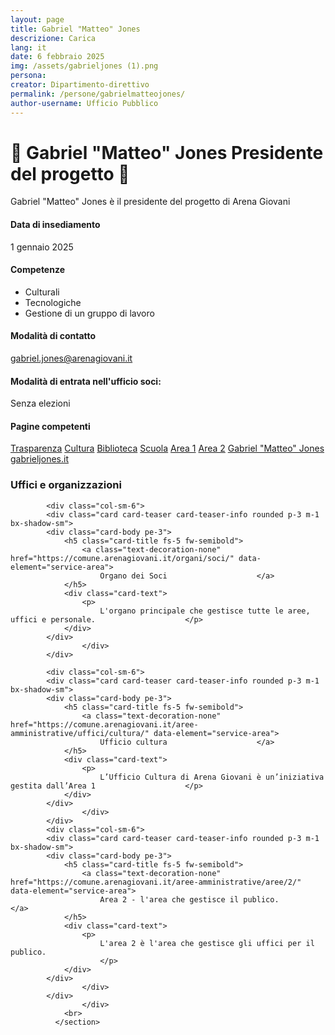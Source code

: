 ```yaml
---
layout: page
title: Gabriel "Matteo" Jones
descrizione: Carica
lang: it
date: 6 febbraio 2025
img: /assets/gabrieljones (1).png
persona: 
creator: Dipartimento-direttivo
permalink: /persone/gabrielmatteojones/
author-username: Ufficio Pubblico
---
```


# 👤 **Gabriel "Matteo" Jones** Presidente del progetto 👤  

Gabriel "Matteo" Jones è il presidente del progetto di Arena Giovani
#### Data di insediamento
1 gennaio 2025



#### Competenze
- Culturali
- Tecnologiche
- Gestione di un gruppo di lavoro



#### Modalità di contatto
gabriel.jones@arenagiovani.it




#### Modalità di entrata nell'ufficio soci: 
Senza elezioni



#### Pagine competenti
[Trasparenza](https://comune.arenagiovani.it/it/amministrazione/trasparenza/)
[Cultura](https://comune.arenagiovani.it/aree-amministrative/uffici/cultura/)
[Biblioteca](https://comune.arenagiovani.it/aree-amministrative/uffici/cultura/biblioteca/)
[Scuola](https://comune.arenagiovani.it/aree-amministrative/uffici/cultura/scuola/)
[Area 1](https://comune.arenagiovani.it/aree-amministrative/aree/1/)
[Area 2](https://comune.arenagiovani.it/aree-amministrative/aree/2/)
[Gabriel "Matteo" Jones](https://gabrielmatteojones.link/)
[gabrieljones.it](https://gabrieljones.it/)


<section class="it-page-section mb-30" data-audio="">
                <h3 class="mb-3" id="organizzazione">Uffici e organizzazioni</h3>
                <div class="row">
                  
            <div class="col-sm-6">
            <div class="card card-teaser card-teaser-info rounded p-3 m-1 bx-shadow-sm">
            <div class="card-body pe-3">
                <h5 class="card-title fs-5 fw-semibold">
                    <a class="text-decoration-none" href="https://comune.arenagiovani.it/organi/soci/" data-element="service-area">
                        Organo dei Soci                    </a>
                </h5>
                <div class="card-text">
                    <p>
                        L'organo principale che gestisce tutte le aree, uffici e personale.                    </p>
                </div>
            </div>
                    </div>
            </div>
    
            <div class="col-sm-6">
            <div class="card card-teaser card-teaser-info rounded p-3 m-1 bx-shadow-sm">
            <div class="card-body pe-3">
                <h5 class="card-title fs-5 fw-semibold">
                    <a class="text-decoration-none" href="https://comune.arenagiovani.it/aree-amministrative/uffici/cultura/" data-element="service-area">
                        Ufficio cultura                    </a>
                </h5>
                <div class="card-text">
                    <p>
                        L’Ufficio Cultura di Arena Giovani è un’iniziativa gestita dall’Area 1                    </p>
                </div>
            </div>
                    </div>
            </div>    
            <div class="col-sm-6">
            <div class="card card-teaser card-teaser-info rounded p-3 m-1 bx-shadow-sm">
            <div class="card-body pe-3">
                <h5 class="card-title fs-5 fw-semibold">
                    <a class="text-decoration-none" href="https://comune.arenagiovani.it/aree-amministrative/aree/2/" data-element="service-area">
                        Area 2 - l'area che gestisce il publico.                    </a>
                </h5>
                <div class="card-text">
                    <p>
                        L'area 2 è l'area che gestisce gli uffici per il publico.
                        </p>
                </div>
            </div>
                    </div>
            </div>
                    </div>
                <br>
              </section>
